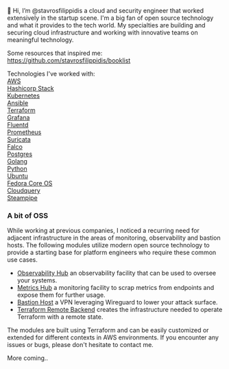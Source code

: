 
👋 Hi, I’m @stavrosfilippidis a cloud and security engineer that worked extensively in the 
startup scene. I'm a big fan of open source technology and what it provides to the tech world. 
My specialties are building and securing cloud infrastructure and working with innovative teams on 
meaningful technology. 

Some resources that inspired me:   
https://github.com/stavrosfilippidis/booklist 

Technologies I've worked with:   
[AWS](https://aws.amazon.com/)  
[Hashicorp Stack](https://www.hashicorp.com/solutions)  
[Kubernetes](https://kubernetes.io/)   
[Ansible](https://www.ansible.com/)    
[Terraform](https://www.terraform.io/)  
[Grafana](https://grafana.com/)   
[Fluentd](https://www.fluentd.org/)   
[Prometheus](https://prometheus.io/)     
[Suricata](https://suricata.io/)   
[Falco](https://falco.org/)      
[Postgres](https://www.postgresql.org/)    
[Golang](https://go.dev/)  
[Python](https://docs.python.org/3/)  
[Ubuntu](https://ubuntu.com/)   
[Fedora Core OS](https://docs.fedoraproject.org/en-US/fedora-coreos/)   
[Cloudquery](https://www.cloudquery.io/)  
[Steampipe](https://steampipe.io/)  


### A bit of OSS 

While working at previous companies, I noticed a recurring need for 
adjacent infrastructure in the areas of monitoring, observability and bastion hosts. 
The following modules utilize modern open source technology to provide a 
starting base for platform engineers who require these common use cases.

  - [Observability Hub](https://github.com/stavrosfilippidis/tf_aws_observability_hub) an observability facility that can be used to oversee your systems.
  - [Metrics Hub](https://github.com/stavrosfilippidis/tf_aws_metrics_collector) a monitoring facility to scrap metrics from endpoints and expose them for further usage. 
  - [Bastion Host](https://github.com/stavrosfilippidis/tf_aws_wireguard_vpn) a VPN leveraging Wireguard to lower your attack surface.
  - [Terraform Remote Backend](https://github.com/stavrosfilippidis/tf_aws_s3_remote_terraform_backend) creates the infrastructure needed to operate Terraform with a remote state.


The modules are built using Terraform and can be easily customized or extended for different contexts in AWS environments.
If you encounter any issues or bugs, please don't hesitate to contact me. 
  

More coming.. 
